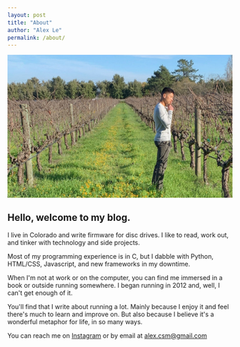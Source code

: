 ```yaml
---
layout: post
title: "About"
author: "Alex Le"
permalink: /about/
---
```


![alex le sonoma vineyard](/assets/alex_le_sonoma_hero_crop.jpg)

## Hello, welcome to my blog. ##

I live in Colorado and write firmware for disc drives. I like to read, work out, and tinker with technology and side projects.

Most of my programming experience is in C, but I dabble with Python, HTML/CSS, Javascript, and new frameworks in my downtime.

When I'm not at work or on the computer, you can find me immersed in a book or outside running somewhere. I began running in 2012 and, well, I can't get enough of it.

You'll find that I write about running a lot. Mainly because I enjoy it and feel there's much to learn and improve on. But also because I believe it's a wonderful metaphor for life, in so many ways.

You can reach me on [Instagram](https://instagram.com/alextrle) or by email at alex.csm@gmail.com
